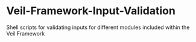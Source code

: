 # Veil-Framework-Input-Validation
Shell scripts for validating inputs for different modules included within the Veil Framework
